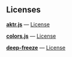 ## Licenses

__[aktr.js](..)__
— [License](../LICENSE.md)

__[colors.js](https://github.com/Marak/colors.js)__
— [License](colorsjs.md)

__[deep-freeze](https://github.com/substack/deep-freeze)__
— [License](deep-freeze.md)
